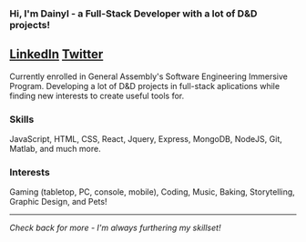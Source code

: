 ### Hi, I'm Dainyl - a Full-Stack Developer with a lot of D&D projects!

[LinkedIn](https://www.linkedin.com/in/dainylcua/)
[Twitter](twitter.com/dainylcua)
---
Currently enrolled in General Assembly's Software Engineering Immersive Program. Developing a lot of D&D projects in full-stack aplications while finding new interests to create useful tools for. 

### Skills
JavaScript, HTML, CSS, React, Jquery, Express, MongoDB, NodeJS, Git, Matlab, and much more.

### Interests
Gaming (tabletop, PC, console, mobile), Coding, Music, Baking, Storytelling, Graphic Design, and Pets!

---
_Check back for more - I'm always furthering my skillset!_
